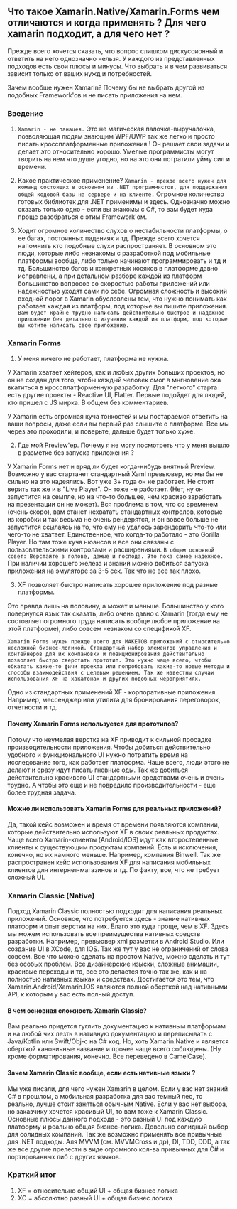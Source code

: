 ## Что такое Xamarin.Native/Xamarin.Forms чем отличаются и когда применять ? Для чего xamarin подходит, а для чего нет ?

Прежде всего хочется сказать, что вопрос слишком дискуссионный и ответить на него однозначно нельзя. У каждого из представленных подходов есть свои плюсы и минусы. Что выбрать и в чем развиваться зависит только от ваших нужд и потребностей.

Зачем вообще нужен Xamarin? Почему бы не выбрать другой из подобных Framework'ов и не писать приложения на нем.

### Введение
1) `Xamarin - не панацея.` Это не магическая палочка-выручалочка, позволяющая людям знающим WPF/UWP так же легко и просто писать кроссплатформенные приложения ! Он решает свои задачи и делает это относительно хорошо. Умелые программисты могут творить на нем что душе угодно, но на это они потратили уйму сил и времени.

2) Какое практическое применение? `Xamarin - прежде всего нужен для команд состоящих в основном из .NET программистов, для поддержания общей кодовой базы на сервере и на клиенте.` Огромное количество готовых библиотек для .NET применимы и здесь. Однозначно можно сказать только одно - если вы знакомы с C#, то вам будет куда проще разобраться с этим Framework'ом.

3) Ходит огромное количество слухов о нестабильности платформы, о ее багах, постоянных падениях и тд. Прежде всего хочется напомнить кто подобные слухи распространяет. В основном это люди, которые либо незнакомы с разработкой под мобильные платформы вообще, либо только начинают программировать и тд и тд. 
Большинство багов и конкретных косяков в платформе давно исправлены, а при детальном разборе каждой из платформ большинство вопросов со скоростью работы приложений или надежностью уходят сами по себе. Огромная сложность и высокий входной порог в Xamarin обусловлены тем, что нужно понимать как работает каждая из платформ, под которые вы пишите приложения. `Вам будет крайне трудно написать действительно быстрое и надежное приложение без детального изучения каждой из платформ, под которые вы хотите написать свое приложение.`

### Xamarin Forms
1) У меня ничего не работает, платформа не нужна.

У Xamarin хватает хейтеров, как и любых других больших проектов, но он не создан для того, чтобы каждый человек смог в мнгновение ока вкатиться в кроссплатформенную разработку. Для "легкого" старта есть другие проекты - Reactive UI, Flatter. Первые подойдет для людей, кто пришел с JS мирка. В общем без комментариев.

У Xamarin есть огромная куча тонкостей и мы постараемся ответить на ваши вопросы, даже если вы первый раз слышите о платформе. Все мы через это проходили, и поверьте, дальше будет только хуже.

2) Где мой Preview'ер. Почему я не могу посмотреть что у меня вышло в разметке без запуска приложения ?

У Xamarin Forms нет и вряд ли будет когда-нибудь внятный Preview. Возможно у вас стартанет стандартный Xaml превьювер, но мы бы не сильно на это надеялись. Вот уже 3+ года он не работает. Не стоит верить так же и в "Live Player". Он тоже не работает. (Нет, ну он запустится на семпле, но на что-то большее, чем красиво заработать на презентации он не может). Вся проблема в том, что со временем (очень скоро), вам станет нехватать стандартных контролов, которые из коробки и так весьма не очень рендерятся, и он вовсе больше не запустится ссылаясь на то, что ему не удалось зарендерить что-то или чего-то не хватает. Единственное, что когда-то работало - это Gorilla Player. Но там тоже куча нюансов и все они связаны с пользовательскими контролами и расширениями. `В общем основной совет: Верстайте в голове, дамые и господа. Это пока самое надежное.` При наличии хорошего железа и знаний можно добиться запуска приложения на эмуляторе за 3-5 сек. Так что не все так плохо.

3) XF позволяет быстро написать хорошее приложение под разные платформы.

Это правда лишь на половину, а может и меньше. Большинство у кого повернулся язык так сказать, либо очень давно с Xamarin (тогда ему не состовляет огромного труда написать вообще любое приложение на этой платформе), либо совсем незнаком со спецификой XF. 

`Xamarin Forms нужен прежде всего для МАКЕТОВ приложений с относительно несложной бизнес-логикой. Стандартный набор элементов управления и контейнеров для их компановки и позиционирования действительно позволяет быстро сверстать прототип. Это нужно чаще всего, чтобы обкатать какие-то фичи проекта или попробовать какие-то новые методы и способы взаимодействия с целевым решением. Так же известны случаи использования XF на хакатонах и других подобных мероприятиях.` 

Одно из стандартных применений XF - корпоративные приложения. Например, мессенджер или утилита для бронирования переговорок, отчетности и тд. 

#### Почему Xamarin Forms используется для прототипов?

Потому что неумелая верстка на XF приводит к сильной просадке производительности приложения. Чтобы добиться действительно удобного и функционального UI нужно потратить время на исследование того, как работает платформа. Чаще всего, люди этого не делают и сразу идут писать гневные оды. Так же добиться действительно красивого UI стандартными средствами очень и очень трудно. А чтобы это еще и не повредило производительности - еще более трудная задача.

#### Можно ли использовать Xamarin Forms для реальных приложений?

Да, такой кейс возможен и время от времени появляются компании, которые действительно используют XF в своих реальных продуктах. Чаще всего Xamarin-клиенты (Android/IOS) идут как второстепенные клиенты к существующим продуктам компаний. Есть и исключения, конечно, но их намного меньше. Например, компания Binwell. Так же распространен кейс использования XF для написания мобильных клиентов для интернет-магазинов и тд. По факту, все, что не требует сложный UI.

### Xamarin Classic (Native)

Подход Xamarin Classic полностью подходит для написания реальных приложений. Основное, что потребуется здесь - знание нативных платформ и опыт верстки на них. Благо это куда проще, чем в XF. Здесь мы можем использовать все преимущества нативных средств разработки. Например, превьювер xml разметки в Android Studio. Или создание UI в XCode, для IOS. Так же тут у вас не ограничений от слова совсем. Все что можно сделать на простом Native, можно сделать и тут без особых проблем. Все дизайнерские изыски, сложные анимации, красивые переходы и тд, все это делается точно так же, как и на полностью нативных языках и средствах. Достигается это тем, что Xamarin.Android/Xamarin.IOS являются полной оберткой над нативными API, к которым у вас есть полный доступ. 

#### В чем основная сложность Xamarin Classic?

Вам реально придется гуглить документацию к нативным платформам и на любой чих лезть в нативную документацию и переписывать с Java/Kotlin или Swift/Obj-c на C# код. Но, хоть Xamarin.Native и является оберткой каноничные название и прочее чаще всего соблюдены. (Ну кроме форматирования, конечно. Все переведено в CamelCase).

#### Зачем Xamarin Classic вообще, если есть нативные языки ?

Мы уже писали, для чего нужен Xamarin в целом. Если у вас нет знаний C# в прошлом, а мобильная разработка для вас темный лес, то реально, лучше стоит заняться обычным Native. Если у вас нет выбора, но заказчику хочется красивый UI, то вам тоже к Xamarin Classic. Основные плюсы данного подхода - это разный UI под каждую платформу и реально общая бизнес-логика. Довольно солидный выбор для солидных компаний. Так же возможно применять все привычные для .NET подходы. Аля MVVM (см. MVVMCross и др), DI, TDD, DDD, а так же все другие прелести в виде огромного кол-ва привычных для C# и портированных либ с других языков.

### Краткий итог
1) XF = относительно общий UI + общая бизнес логика
2) XC = абсолютно разный UI + общая бизнес логика
